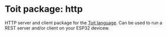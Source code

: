 # Toit package: http

HTTP server and client package for the [Toit language](https://github.com/toitlang/toit). 
Can be used to run a REST server and/or client on your ESP32 devicew.
